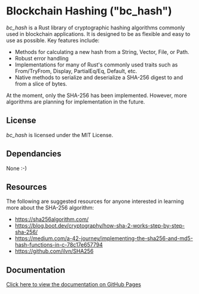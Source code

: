 # Blockchain Hashing ("bc_hash")

*bc_hash* is a Rust library of cryptographic hashing algorithms commonly used in blockchain applications. It is designed to be as flexible and easy to use as possible. Key features include:

- Methods for calculating a new hash from a String, Vector, File, or Path.
- Robust error handling
- Implementations for many of Rust's commonly used traits such as From/TryFrom, Display, PartialEq/Eq, Default, etc.
- Native methods to serialize and deserialize a SHA-256 digest to and from a slice of bytes.

At the moment, only the SHA-256 has been implemented. However, more algorithms are planning for implementation in the future.

## License

*bc_hash* is licensed under the MIT License.

## Dependancies

None :-)

## Resources

The following are suggested resources for anyone interested in learning more about the SHA-256 algorithm:

* https://sha256algorithm.com/
* https://blog.boot.dev/cryptography/how-sha-2-works-step-by-step-sha-256/
* https://medium.com/a-42-journey/implementing-the-sha256-and-md5-hash-functions-in-c-78c17e657794
* https://github.com/ilvn/SHA256

## Documentation

[Click here to view the documentation on GitHub Pages](https://herrsmitty8128.github.io/bc_hash/bc_hash/)

